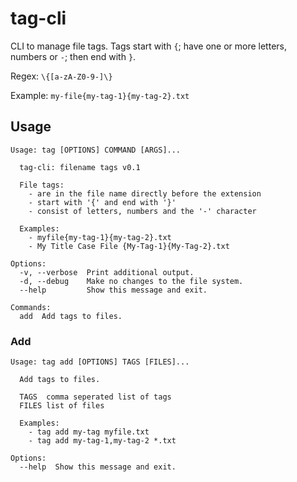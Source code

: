 # tag-cli

CLI to manage file tags. Tags start with `{`; have one or more letters, numbers or `-`; then end with `}`.

Regex: `\{[a-zA-Z0-9-]\}`

Example: `my-file{my-tag-1}{my-tag-2}.txt`

## Usage

```
Usage: tag [OPTIONS] COMMAND [ARGS]...

  tag-cli: filename tags v0.1

  File tags:
    - are in the file name directly before the extension
    - start with '{' and end with '}'
    - consist of letters, numbers and the '-' character

  Examples:
    - myfile{my-tag-1}{my-tag-2}.txt
    - My Title Case File {My-Tag-1}{My-Tag-2}.txt

Options:
  -v, --verbose  Print additional output.
  -d, --debug    Make no changes to the file system.
  --help         Show this message and exit.

Commands:
  add  Add tags to files.
```

### Add

```
Usage: tag add [OPTIONS] TAGS [FILES]...

  Add tags to files.

  TAGS  comma seperated list of tags
  FILES list of files

  Examples:
    - tag add my-tag myfile.txt
    - tag add my-tag-1,my-tag-2 *.txt

Options:
  --help  Show this message and exit.
```
